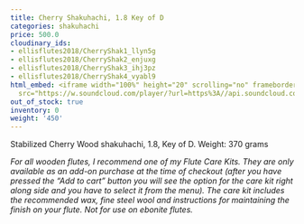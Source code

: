 ```yaml
---
title: Cherry Shakuhachi, 1.8 Key of D
categories: shakuhachi
price: 500.0
cloudinary_ids:
- ellisflutes2018/CherryShak1_llyn5g
- ellisflutes2018/CherryShak2_enjuxg
- ellisflutes2018/CherryShak3_ihj3pz
- ellisflutes2018/CherryShak4_vyabl9
html_embed: <iframe width="100%" height="20" scrolling="no" frameborder="no" allow="autoplay"
  src="https://w.soundcloud.com/player/?url=https%3A//api.soundcloud.com/tracks/192693525&color=%23ff5500&inverse=false&auto_play=false&show_user=true"></iframe>
out_of_stock: true
inventory: 0
weight: '450'
---
```


Stabilized Cherry Wood shakuhachi, 1.8, Key of D.  Weight: 370 grams


*For all wooden flutes, I recommend one of my Flute Care Kits.  They are only available as an add-on purchase at the time of checkout (after you have pressed the “Add to cart” button you will see the option for the care kit right along side and you have to select it from the menu). The care kit includes the recommended wax, fine steel wool and instructions for maintaining the finish on your flute.  Not for use on ebonite flutes.*